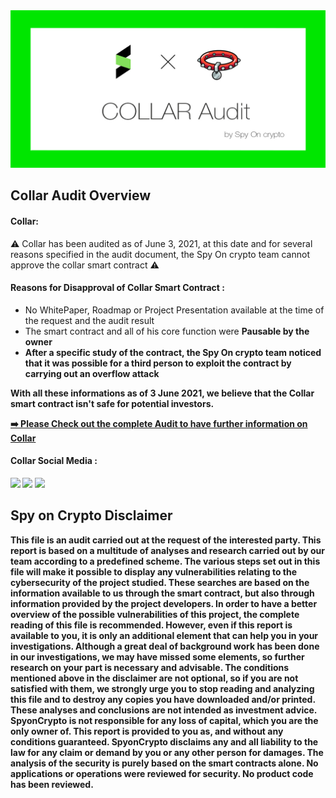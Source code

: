 <img src="https://github.com/SpyOnCrypto/Collar-Audit/blob/main/header.jpg" alt="Collar-Audit GitHub README header image">
  
<h2>Collar Audit Overview</h2>

<h4>Collar:</h4>

<p>⚠ Collar has been audited as of June 3, 2021, at this date and for several reasons specified in the audit document, the Spy On crypto team cannot approve the collar smart contract ⚠</p>

<h4>Reasons for Disapproval of Collar Smart Contract :</h4>
<ul>
  
<li> No WhitePaper, Roadmap or Project Presentation available at the time of the request and the audit result</li>
<li> The smart contract and all of his core function were <strong>Pausable<strong> by the owner </li>
<li> After a specific study of the contract, the Spy On crypto team noticed that it was possible for a third person to exploit the contract by carrying out an overflow attack </li>
 </ul>

<p>With all these informations as of 3 June 2021, we believe that the Collar smart contract isn't safe for potential investors.</p>

<p><a href="https://github.com/SpyOnCrypto/Collar-Audit/blob/main/Collar-Audit.pdf">➡️ Please Check out the complete Audit to have further information on Collar</a></p>

<h4>Collar Social Media :</h4>

<p><a href="https://twitter.com/collartoken"><img src="https://img.shields.io/badge/twitter-%231DA1F2.svg?&style=for-the-badge&logo=twitter&logoColor=white" height=25></a> <a href="https://t.me/collartoken"><img src="https://img.shields.io/badge/Telegram-%230077B5.svg?&style=for-the-badge&logo=telegram&logoColor=white" height=25></a> 
<a href="http://www.deficollar.io/"><img src="https://img.shields.io/badge/Website-%23E4405F.svg?&style=for-the-badge&logoColor=white" height=25></a>
</p>

<h2>Spy on Crypto Disclaimer</h2>

<p>This file is an audit carried out at the request of the interested party.
This report is based on a multitude of analyses and research carried out by our team according to a predefined scheme.
The various steps set out in this file will make it possible to display any vulnerabilities relating to the cybersecurity of the project studied.
These searches are based on the information available to us through the smart contract, but also through information provided by the project developers.
In order to have a better overview of the possible vulnerabilities of this project, the complete reading of this file is recommended.
However, even if this report is available to you, it is only an additional element that can help you in your investigations.
Although a great deal of background work has been done in our investigations, we may have missed some elements, so further research on your part is necessary and advisable.
The conditions mentioned above in the disclaimer are not optional, so if you are not satisfied with them, we strongly urge you to stop reading and analyzing this file and to destroy any copies you have downloaded and/or printed.
These analyses and conclusions are not intended as investment advice. SpyonCrypto is not responsible for any loss of capital, which you are the only owner of.
This report is provided to you as, and without any conditions guaranteed.
SpyonCrypto disclaims any and all liability to the law for any claim or demand by you or any other person for damages.
The analysis of the security is purely based on the smart contracts alone. No applications or operations were reviewed for security.
No product code has been reviewed.</p>

